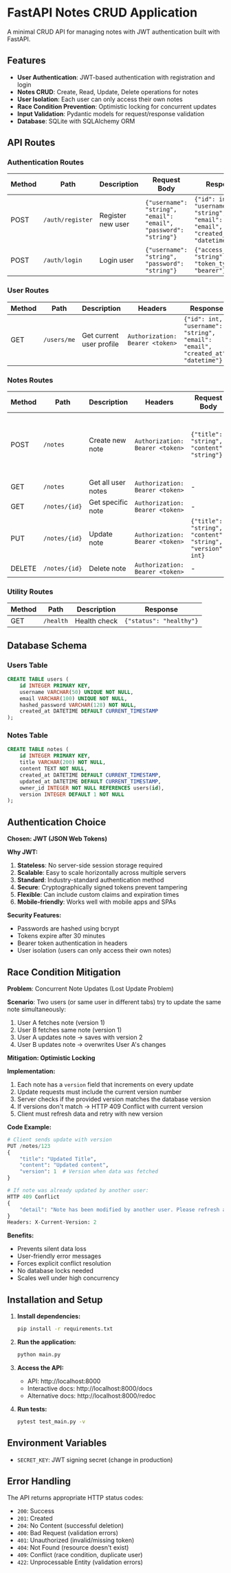 # FastAPI Notes CRUD Application

A minimal CRUD API for managing notes with JWT authentication built with FastAPI.

## Features

- **User Authentication**: JWT-based authentication with registration and login
- **Notes CRUD**: Create, Read, Update, Delete operations for notes
- **User Isolation**: Each user can only access their own notes
- **Race Condition Prevention**: Optimistic locking for concurrent updates
- **Input Validation**: Pydantic models for request/response validation
- **Database**: SQLite with SQLAlchemy ORM

## API Routes

### Authentication Routes

| Method | Path | Description | Request Body | Response |
|--------|------|-------------|--------------|----------|
| POST | `/auth/register` | Register new user | `{"username": "string", "email": "email", "password": "string"}` | `{"id": int, "username": "string", "email": "email", "created_at": "datetime"}` |
| POST | `/auth/login` | Login user | `{"username": "string", "password": "string"}` | `{"access_token": "string", "token_type": "bearer"}` |

### User Routes

| Method | Path | Description | Headers | Response |
|--------|------|-------------|---------|----------|
| GET | `/users/me` | Get current user profile | `Authorization: Bearer <token>` | `{"id": int, "username": "string", "email": "email", "created_at": "datetime"}` |

### Notes Routes

| Method | Path | Description | Headers | Request Body | Response |
|--------|------|-------------|---------|--------------|----------|
| POST | `/notes` | Create new note | `Authorization: Bearer <token>` | `{"title": "string", "content": "string"}` | `{"id": int, "title": "string", "content": "string", "created_at": "datetime", "updated_at": "datetime", "owner_id": int, "version": int}` |
| GET | `/notes` | Get all user notes | `Authorization: Bearer <token>` | - | `[{note_object}, ...]` |
| GET | `/notes/{id}` | Get specific note | `Authorization: Bearer <token>` | - | `{note_object}` |
| PUT | `/notes/{id}` | Update note | `Authorization: Bearer <token>` | `{"title": "string", "content": "string", "version": int}` | `{updated_note_object}` |
| DELETE | `/notes/{id}` | Delete note | `Authorization: Bearer <token>` | - | `204 No Content` |

### Utility Routes

| Method | Path | Description | Response |
|--------|------|-------------|----------|
| GET | `/health` | Health check | `{"status": "healthy"}` |

## Database Schema

### Users Table
```sql
CREATE TABLE users (
    id INTEGER PRIMARY KEY,
    username VARCHAR(50) UNIQUE NOT NULL,
    email VARCHAR(100) UNIQUE NOT NULL,
    hashed_password VARCHAR(128) NOT NULL,
    created_at DATETIME DEFAULT CURRENT_TIMESTAMP
);
```

### Notes Table
```sql
CREATE TABLE notes (
    id INTEGER PRIMARY KEY,
    title VARCHAR(200) NOT NULL,
    content TEXT NOT NULL,
    created_at DATETIME DEFAULT CURRENT_TIMESTAMP,
    updated_at DATETIME DEFAULT CURRENT_TIMESTAMP,
    owner_id INTEGER NOT NULL REFERENCES users(id),
    version INTEGER DEFAULT 1 NOT NULL
);
```

## Authentication Choice

**Chosen: JWT (JSON Web Tokens)**

**Why JWT:**
1. **Stateless**: No server-side session storage required
2. **Scalable**: Easy to scale horizontally across multiple servers
3. **Standard**: Industry-standard authentication method
4. **Secure**: Cryptographically signed tokens prevent tampering
5. **Flexible**: Can include custom claims and expiration times
6. **Mobile-friendly**: Works well with mobile apps and SPAs

**Security Features:**
- Passwords are hashed using bcrypt
- Tokens expire after 30 minutes
- Bearer token authentication in headers
- User isolation (users can only access their own notes)

## Race Condition Mitigation

**Problem**: Concurrent Note Updates (Lost Update Problem)

**Scenario**: Two users (or same user in different tabs) try to update the same note simultaneously:
1. User A fetches note (version 1)
2. User B fetches same note (version 1)
3. User A updates note → saves with version 2
4. User B updates note → overwrites User A's changes

**Mitigation: Optimistic Locking**

**Implementation:**
1. Each note has a `version` field that increments on every update
2. Update requests must include the current version number
3. Server checks if the provided version matches the database version
4. If versions don't match → HTTP 409 Conflict with current version
5. Client must refresh data and retry with new version

**Code Example:**
```python
# Client sends update with version
PUT /notes/123
{
    "title": "Updated Title",
    "content": "Updated content", 
    "version": 1  # Version when data was fetched
}

# If note was already updated by another user:
HTTP 409 Conflict
{
    "detail": "Note has been modified by another user. Please refresh and try again."
}
Headers: X-Current-Version: 2
```

**Benefits:**
- Prevents silent data loss
- User-friendly error messages
- Forces explicit conflict resolution
- No database locks needed
- Scales well under high concurrency

## Installation and Setup

1. **Install dependencies:**
   ```bash
   pip install -r requirements.txt
   ```

2. **Run the application:**
   ```bash
   python main.py
   ```

3. **Access the API:**
   - API: http://localhost:8000
   - Interactive docs: http://localhost:8000/docs
   - Alternative docs: http://localhost:8000/redoc

4. **Run tests:**
   ```bash
   pytest test_main.py -v
   ```

## Environment Variables

- `SECRET_KEY`: JWT signing secret (change in production)

## Error Handling

The API returns appropriate HTTP status codes:
- `200`: Success
- `201`: Created
- `204`: No Content (successful deletion)
- `400`: Bad Request (validation errors)
- `401`: Unauthorized (invalid/missing token)
- `404`: Not Found (resource doesn't exist)
- `409`: Conflict (race condition, duplicate user)
- `422`: Unprocessable Entity (validation errors)
